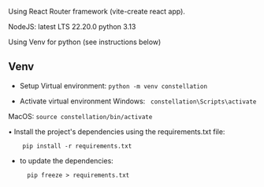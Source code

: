 Using React Router framework (vite-create react app).

NodeJS: latest LTS 22.20.0
python 3.13

Using Venv for python (see instructions below)



## Venv
- Setup Virtual environment:
`python -m venv constellation`

- Activate virtual environment
Windows: ` constellation\Scripts\activate`

MacOS: `source constellation/bin/activate`

• Install the project's dependencies using the requirements.txt file: 

        pip install -r requirements.txt

- to update the dependencies: 

        pip freeze > requirements.txt
